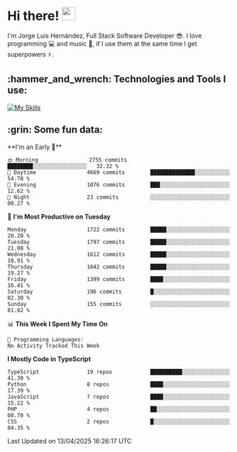 <h1 align="left">
 <abc>
  <br>Hi there! <img src="https://user-images.githubusercontent.com/42378118/110234147-e3259600-7f4e-11eb-95be-0c4047144dea.gif" width="30"><br>
 </abc>
</h1>

I'm Jorge Luis Hernández, Full Stack Software Developer :sunglasses:. I love programming :computer: and music :musical_score:, if I use them at the same time I get superpowers :zap:. 


<h2 align="left">:hammer_and_wrench: Technologies and Tools I use:</h2>

[![My Skills](https://skillicons.dev/icons?i=js,ts,html,css,py,vue,react,next,nest,postgres,mysql)](https://skillicons.dev)

<h2 align="left">:grin: Some fun data:</h2>
<!--START_SECTION:waka-->
**I'm an Early 🐤** 

```text
🌞 Morning                2755 commits        ████████░░░░░░░░░░░░░░░░░   32.32 % 
🌆 Daytime                4669 commits        ██████████████░░░░░░░░░░░   54.78 % 
🌃 Evening                1076 commits        ███░░░░░░░░░░░░░░░░░░░░░░   12.62 % 
🌙 Night                  23 commits          ░░░░░░░░░░░░░░░░░░░░░░░░░   00.27 % 
```
📅 **I'm Most Productive on Tuesday** 

```text
Monday                   1722 commits        █████░░░░░░░░░░░░░░░░░░░░   20.20 % 
Tuesday                  1797 commits        █████░░░░░░░░░░░░░░░░░░░░   21.08 % 
Wednesday                1612 commits        █████░░░░░░░░░░░░░░░░░░░░   18.91 % 
Thursday                 1642 commits        █████░░░░░░░░░░░░░░░░░░░░   19.27 % 
Friday                   1399 commits        ████░░░░░░░░░░░░░░░░░░░░░   16.41 % 
Saturday                 196 commits         █░░░░░░░░░░░░░░░░░░░░░░░░   02.30 % 
Sunday                   155 commits         ░░░░░░░░░░░░░░░░░░░░░░░░░   01.82 % 
```


📊 **This Week I Spent My Time On** 

```text
💬 Programming Languages: 
No Activity Tracked This Week
```

**I Mostly Code in TypeScript** 

```text
TypeScript               19 repos            ██████████░░░░░░░░░░░░░░░   41.30 % 
Python                   8 repos             ████░░░░░░░░░░░░░░░░░░░░░   17.39 % 
JavaScript               7 repos             ████░░░░░░░░░░░░░░░░░░░░░   15.22 % 
PHP                      4 repos             ██░░░░░░░░░░░░░░░░░░░░░░░   08.70 % 
CSS                      2 repos             █░░░░░░░░░░░░░░░░░░░░░░░░   04.35 % 
```




 Last Updated on 13/04/2025 16:26:17 UTC
<!--END_SECTION:waka-->
